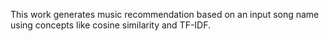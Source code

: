 This work generates music recommendation based on an input song name using concepts like cosine similarity and TF-IDF.

